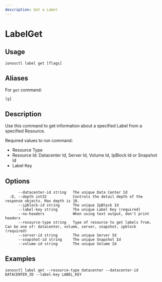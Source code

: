 ```yaml
---
description: Get a Label
---
```


# LabelGet

## Usage

```text
ionosctl label get [flags]
```

## Aliases

For `get` command:

```text
[g]
```

## Description

Use this command to get information about a specified Label from a specified Resource.

Required values to run command:

* Resource Type
* Resource Id: Datacenter Id, Server Id, Volume Id, IpBlock Id or Snapshot Id
* Label Key

## Options

```text
      --datacenter-id string   The unique Data Center Id
  -D, --depth int32            Controls the detail depth of the response objects. Max depth is 10.
      --ipblock-id string      The unique IpBlock Id
      --label-key string       The unique Label Key (required)
      --no-headers             When using text output, don't print headers
      --resource-type string   Type of resource to get labels from. Can be one of: datacenter, volume, server, snapshot, ipblock (required)
      --server-id string       The unique Server Id
      --snapshot-id string     The unique Snapshot Id
      --volume-id string       The unique Volume Id
```

## Examples

```text
ionosctl label get --resource-type datacenter --datacenter-id DATACENTER_ID --label-key LABEL_KEY
```

